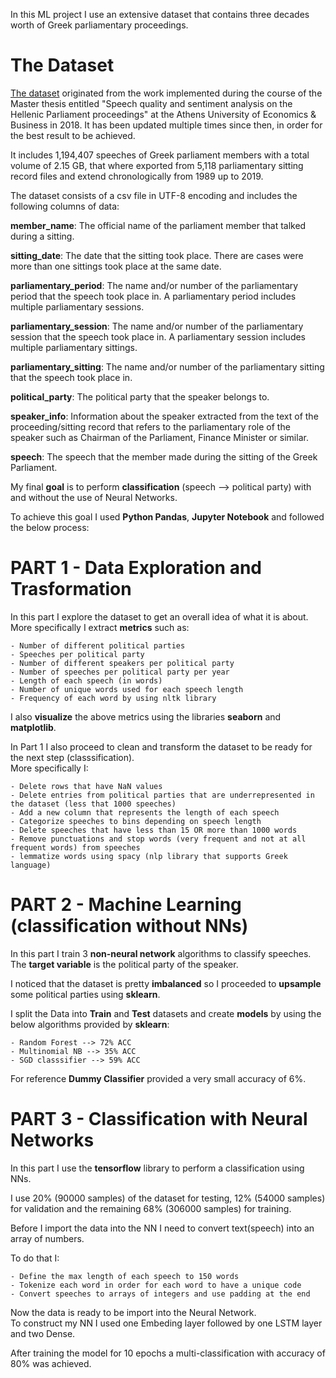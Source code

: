 In this ML project I use an extensive dataset that contains three decades worth of Greek parliamentary proceedings.   

# The Dataset

[The dataset](https://zenodo.org/record/2587904) originated from the work implemented during the course of the Master thesis entitled "Speech quality and sentiment analysis on the Hellenic Parliament proceedings" at the Athens University of Economics & Business in 2018. It has been updated multiple times since then, in order for the best result to be achieved.   

It includes 1,194,407 speeches of Greek parliament members with a total volume of 2.15 GB, that where exported from 5,118 parliamentary sitting record files and extend chronologically from 1989 up to 2019.   

The dataset consists of a csv file in UTF-8 encoding and includes the following columns of data:    

**member_name**: The official name of the parliament member that talked during a sitting.    

**sitting_date**: The date that the sitting took place. There are cases were more than one sittings took place at the same date.     

**parliamentary_period**: The name and/or number of the parliamentary period that the speech took place in. A parliamentary period includes multiple parliamentary sessions.   

**parliamentary_session**: The name and/or number of the parliamentary session that the speech took place in. A parliamentary session includes multiple parliamentary sittings.   

**parliamentary_sitting**: The name and/or number of the parliamentary sitting that the speech took place in.     

**political_party**: The political party that the speaker belongs to.   

**speaker_info**: Information about the speaker extracted from the text of the proceeding/sitting record that refers to the parliamentary role of the speaker such as Chairman of the Parliament, Finance Minister or similar.     

**speech**: The speech that the member made during the sitting of the Greek Parliament.   

My final **goal** is to perform **classification** (speech --> political party) with and without the use of Neural Networks.    
 
To achieve this goal I used **Python Pandas**, **Jupyter Notebook** and followed the below process:   

# PART 1 - Data Exploration and Trasformation 

In this part I explore the dataset to get an overall idea of what it is about.   
More specifically I extract **metrics** such as:   

    - Number of different political parties
    - Speeches per political party
    - Number of different speakers per political party
    - Number of speeches per political party per year 
    - Length of each speech (in words)
    - Number of unique words used for each speech length
    - Frequency of each word by using nltk library

I also **visualize** the above metrics using the libraries **seaborn** and **matplotlib**.    

In Part 1 I also proceed to clean and transform the dataset to be ready for the next step (classsification).    
More specifically I:   

    - Delete rows that have NaN values
    - Delete entries from political parties that are underrepresented in the dataset (less that 1000 speeches)
    - Add a new column that represents the length of each speech
    - Categorize speeches to bins depending on speech length
    - Delete speeches that have less than 15 OR more than 1000 words
    - Remove punctuations and stop words (very frequent and not at all frequent words) from speeches
    - lemmatize words using spacy (nlp library that supports Greek language)


# PART 2 - Machine Learning (classification without NNs)

In this part I train 3 **non-neural network** algorithms to classify speeches.   
The **target variable** is the political party of the speaker.   

I noticed that the dataset is pretty **imbalanced** so I proceeded to **upsample** some political parties using **sklearn**.   

I split the Data into **Train** and **Test** datasets and create **models** by using the below algorithms provided by **sklearn**:    

    - Random Forest --> 72% ACC
    - Multinomial NB --> 35% ACC
    - SGD classsifier --> 59% ACC

For reference **Dummy Classifier** provided a very small accuracy of 6%.    



# PART 3 - Classification with Neural Networks

In this part I use the **tensorflow** library to perform a classification using NNs.   

I use 20% (90000 samples) of the dataset for testing, 12% (54000 samples) for validation and the remaining 68% (306000 samples) for training.   

Before I import the data into the NN I need to convert text(speech) into an array of numbers.   

To do that I:   

    - Define the max length of each speech to 150 words
    - Tokenize each word in order for each word to have a unique code
    - Convert speeches to arrays of integers and use padding at the end

Now the data is ready to be import into the Neural Network.   
To construct my NN I used one Embeding layer followed by one LSTM layer and two Dense.  

After training the model for 10 epochs a multi-classification with accuracy of 80% was achieved.  



